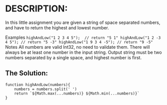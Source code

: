 # DESCRIPTION:
In this little assignment you are given a string of space separated numbers, and have to return the highest and lowest number.

Examples
``
highAndLow("1 2 3 4 5");  // return "5 1"
highAndLow("1 2 -3 4 5"); // return "5 -3"
highAndLow("1 9 3 4 -5"); // return "9 -5"
``
Notes
All numbers are valid Int32, no need to validate them.
There will always be at least one number in the input string.
Output string must be two numbers separated by a single space, and highest number is first.

## The Solution:
```
function highAndLow(numbers){
    numbers = numbers.split(' ')
    return `${Math.max(...numbers)} ${Math.min(...numbers)}`
}
```